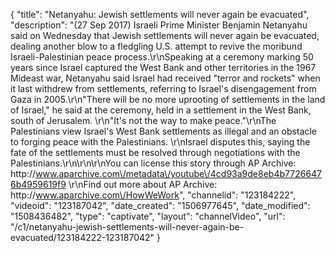 {
    "title": "Netanyahu: Jewish settlements will never again be evacuated",
    "description": "(27 Sep 2017) Israeli Prime Minister Benjamin Netanyahu said on Wednesday that Jewish settlements will never again be evacuated, dealing another blow to a fledgling U.S. attempt to revive the moribund Israeli-Palestinian peace process.\r\nSpeaking at a ceremony marking 50 years since Israel captured the West Bank and other territories in the 1967 Mideast war, Netanyahu said Israel had received \"terror and rockets\" when it last withdrew from settlements, referring to Israel's disengagement from Gaza in 2005.\r\n\"There will be no more uprooting of settlements in the land of Israel,\" he said at the ceremony, held in a settlement in the West Bank, south of Jerusalem. \r\n\"It's not the way to make peace.\"\r\nThe Palestinians view Israel's West Bank settlements as illegal and an obstacle to forging peace with the Palestinians. \r\nIsrael disputes this, saying the fate of the settlements must be resolved through negotiations with the Palestinians.\r\n\r\n\r\nYou can license this story through AP Archive: http:\/\/www.aparchive.com\/metadata\/youtube\/4cd93a9de8eb4b77266476b4959619f9 \r\nFind out more about AP Archive: http:\/\/www.aparchive.com\/HowWeWork",
    "channelid": "123184222",
    "videoid": "123187042",
    "date_created": "1506977645",
    "date_modified": "1508436482",
    "type": "captivate",
    "layout": "channelVideo",
    "url": "\/c1\/netanyahu-jewish-settlements-will-never-again-be-evacuated\/123184222-123187042"
}
